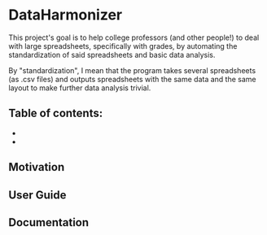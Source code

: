 # DataHarmonizer
This project's goal is to help college professors (and other people!) to deal with large spreadsheets, specifically with grades, by automating the standardization of said spreadsheets and basic data analysis. 

By "standardization", I mean that the program takes several spreadsheets (as .csv files) and outputs spreadsheets with the same data and the same layout to make further data analysis trivial. 

Table of contents: 
- 
- 
- 

## Motivation

## User Guide

## Documentation